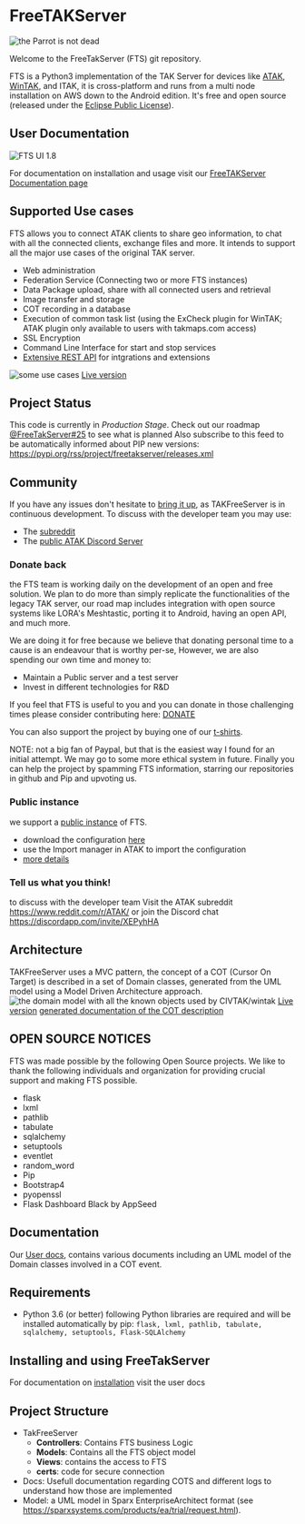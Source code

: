 # FreeTAKServer

![the Parrot is not dead](https://github.com/Tapawingo/FreeTakServer/blob/master/docs/FreeTakServer%20specs/FreeTakServerLogo.png?raw=true)

Welcome to the FreeTakServer (FTS) git repository.

FTS is a Python3 implementation of the TAK Server for devices like [ATAK](https://play.google.com/store/apps/details?id=com.atakmap.app.civ), [WinTAK](https://1drv.ms/u/s!AtMVrrXVTu4YgSanKtSHIslxfRu5?e=ftVio7 ), and ITAK, it is cross-platform and runs from a multi node installation on AWS down to the Android edition. 
It's free and open source (released under the [Eclipse Public License](https://www.eclipse.org/legal/epl-2.0/)).

## User Documentation
![FTS UI 1.8](https://user-images.githubusercontent.com/60719165/118400921-0731e180-b63a-11eb-976e-c38ee052a013.png)

For documentation on installation and usage visit our [FreeTAKServer Documentation page](https://freetakteam.github.io/FreeTAKServer-User-Docs/)

## Supported Use cases
FTS allows you to connect ATAK clients to share geo information, to chat with all the connected clients, exchange files and more.
It intends to support all the major use cases of the original TAK server.
-  Web administration 
- Federation Service (Connecting two or more FTS instances)
- Data Package upload, share with all connected users  and retrieval
- Image transfer and storage
- COT recording in a database
- Execution of common task list (using the ExCheck plugin for WinTAK; ATAK plugin only available to users with takmaps.com access)
- SSL Encryption
- Command Line Interface for start and stop services
- [Extensive REST API](https://freetakteam.github.io/FreeTAKServer-User-Docs/API/REST_APIDoc.html) for intgrations and extensions

![some use cases](https://github.com/Tapawingo/TAKlib/blob/master/docs/FreeTakServer%20specs/FreeTak%20Use%20Case%20model.png?raw=true)
[Live version](http://pldemo.sparxsystems.us/TVHOG)

## Project Status
This code is currently in *Production Stage*.
Check out our roadmap [@FreeTakServer#25](https://github.com/FreeTAKTeam/FreeTakServer/issues/25) to see what is planned
Also subscribe to this feed to be automatically informed about PIP new versions:
https://pypi.org/rss/project/freetakserver/releases.xml

## Community 
If you have any issues don't hesitate to [bring it up](https://github.com/Tapawingo/FreeTakServer/issues), as TAKFreeServer is in continuous development.
To discuss with the developer team you may use:
- The [subreddit](https://www.reddit.com/r/ATAK/)
- The [public ATAK Discord Server](https://discordapp.com/invite/XEPyhHA)

### Donate back
the FTS team is working  daily on the development of an open and free solution. We plan to do more than simply replicate the functionalities of the legacy TAK server, our road map includes integration with open source systems like LORA's Meshtastic, porting it to Android, having an open API, and much more.

We are doing it for free because we believe that donating personal time to a cause is an endeavour that is worthy per-se, However, we are also spending our own time and money to:
- Maintain a Public server and a test server
- Invest in different technologies for R&D

If you feel that FTS is useful to you and you can donate in those challenging times please consider contributing here:
[DONATE](https://www.paypal.com/cgi-bin/webscr?cmd=_donations&business=brothercorvo%40gmail.com&item_name=FreeTAKServer+R%26D&currency_code=CAD&source=url)

You can also support the project by buying one of our [t-shirts](http://tee.pub/lic/elARpZYCmaw).

NOTE:
not a big fan of Paypal, but that is the easiest way I found for an initial attempt. We may go to some more ethical system in future.
Finally you can help the project by spamming FTS information, starring our repositories in github and Pip and upvoting us.

### Public instance
we support a [public instance](https://www.reddit.com/r/ATAK/wiki/index/freetakserver) of FTS.
- download the configuration [here](https://drive.google.com/file/d/1IK1LfPN13EWikHaMyOuDDwIerNGz-Wli/view?usp=sharing)
- use the Import manager in ATAK to import the configuration
- [more details](https://freetakteam.github.io/FreeTAKServer-User-Docs/Usage/Connecting%20ATAK/)

### Tell us what you think!
to discuss with the developer team
Visit the ATAK subreddit 
https://www.reddit.com/r/ATAK/ 
or join the Discord chat
https://discordapp.com/invite/XEPyhHA

## Architecture
TAKFreeServer uses a MVC pattern, the concept of a COT (Cursor On Target) is described in a set of Domain classes, generated from the UML model using a Model Driven Architecture approach.
![the domain model with all the known objects used by CIVTAK/wintak](https://github.com/FreeTAKTeam/FreeTakServer/blob/master/docs/FreeTAKServer%20Model.png) [Live version](http://pldemo.sparxsystems.us/Ldsd4T)
[generated documentation of the COT description](https://github.com/FreeTAKTeam/FreeTakServer/blob/master/docs/FreeTakServer%20specs/COTDomainModel.pdf)

## OPEN SOURCE NOTICES
FTS was made possible by the following Open Source projects.
We like to thank the following individuals and organization for providing crucial support and making FTS possible.
- flask
- lxml
- pathlib
- tabulate
- sqlalchemy
- setuptools
- eventlet
- random_word
- Pip
- Bootstrap4
- pyopenssl
- Flask Dashboard Black by AppSeed

## Documentation
Our [User docs](https://freetakteam.github.io/FreeTAKServer-User-Docs/), contains various documents including an UML model of the Domain classes involved in a COT event.

## Requirements
- Python 3.6 (or better)
following Python libraries are required and will be installed automatically by pip: `flask, lxml, pathlib, tabulate, sqlalchemy, setuptools, Flask-SQLAlchemy`

## Installing and using FreeTakServer
For documentation on [installation](https://freetakteam.github.io/FreeTAKServer-User-Docs/Installation/PyPi/Linux/Install/) visit the user docs


##  Project Structure
- TakFreeServer
  - **Controllers**: Contains FTS business Logic
  - **Models**: Contains all the FTS  object model
  - **Views**:   contains the access to FTS
  - **certs**: code for secure connection
- Docs: Usefull documentation regarding COTS and different logs to understand how those are implemented
- Model: a UML model in Sparx EnterpriseArchitect format (see https://sparxsystems.com/products/ea/trial/request.html).


